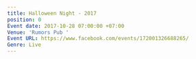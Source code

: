 ```yaml
---
title: Halloween Night - 2017
position: 0
Event date: 2017-10-28 07:00:00 +07:00
Venue: 'Rumors Pub '
Event URL: https://www.facebook.com/events/172001326688265/
Genre: Live
---
```


